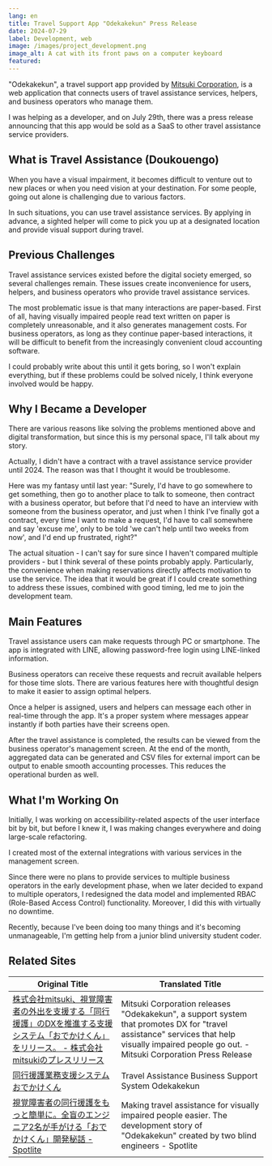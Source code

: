 ```yaml
---
lang: en
title: Travel Support App "Odekakekun" Press Release
date: 2024-07-29
label: Development, web
image: /images/project_development.png
image_alt: A cat with its front paws on a computer keyboard
featured:
---
```


"Odekakekun", a travel support app provided by [Mitsuki Corporation](https://spot-lite.jp/company/), is a web application that connects users of travel assistance services, helpers, and business operators who manage them.

I was helping as a developer, and on July 29th, there was a press release announcing that this app would be sold as a SaaS to other travel assistance service providers.

## What is Travel Assistance (Doukouengo)

When you have a visual impairment, it becomes difficult to venture out to new places or when you need vision at your destination. For some people, going out alone is challenging due to various factors.

In such situations, you can use travel assistance services. By applying in advance, a sighted helper will come to pick you up at a designated location and provide visual support during travel.

## Previous Challenges

Travel assistance services existed before the digital society emerged, so several challenges remain. These issues create inconvenience for users, helpers, and business operators who provide travel assistance services.

The most problematic issue is that many interactions are paper-based. First of all, having visually impaired people read text written on paper is completely unreasonable, and it also generates management costs. For business operators, as long as they continue paper-based interactions, it will be difficult to benefit from the increasingly convenient cloud accounting software.

I could probably write about this until it gets boring, so I won't explain everything, but if these problems could be solved nicely, I think everyone involved would be happy.

## Why I Became a Developer

There are various reasons like solving the problems mentioned above and digital transformation, but since this is my personal space, I'll talk about my story.

Actually, I didn't have a contract with a travel assistance service provider until 2024. The reason was that I thought it would be troublesome.

Here was my fantasy until last year: "Surely, I'd have to go somewhere to get something, then go to another place to talk to someone, then contract with a business operator, but before that I'd need to have an interview with someone from the business operator, and just when I think I've finally got a contract, every time I want to make a request, I'd have to call somewhere and say 'excuse me', only to be told 'we can't help until two weeks from now', and I'd end up frustrated, right?"

The actual situation - I can't say for sure since I haven't compared multiple providers - but I think several of these points probably apply. Particularly, the convenience when making reservations directly affects motivation to use the service. The idea that it would be great if I could create something to address these issues, combined with good timing, led me to join the development team.

## Main Features

Travel assistance users can make requests through PC or smartphone. The app is integrated with LINE, allowing password-free login using LINE-linked information.

Business operators can receive these requests and recruit available helpers for those time slots. There are various features here with thoughtful design to make it easier to assign optimal helpers.

Once a helper is assigned, users and helpers can message each other in real-time through the app. It's a proper system where messages appear instantly if both parties have their screens open.

After the travel assistance is completed, the results can be viewed from the business operator's management screen. At the end of the month, aggregated data can be generated and CSV files for external import can be output to enable smooth accounting processes. This reduces the operational burden as well.

## What I'm Working On

Initially, I was working on accessibility-related aspects of the user interface bit by bit, but before I knew it, I was making changes everywhere and doing large-scale refactoring.

I created most of the external integrations with various services in the management screen.

Since there were no plans to provide services to multiple business operators in the early development phase, when we later decided to expand to multiple operators, I redesigned the data model and implemented RBAC (Role-Based Access Control) functionality. Moreover, I did this with virtually no downtime.

Recently, because I've been doing too many things and it's becoming unmanageable, I'm getting help from a junior blind university student coder.

## Related Sites

| Original Title | Translated Title |
|---|---|
| [株式会社mitsuki、視覚障害者の外出を支援する「同行援護」のDXを推進する支援システム「おでかけくん」をリリース。 - 株式会社mitsukiのプレスリリース](https://prtimes.jp/main/html/rd/p/000000002.000085594.html) | Mitsuki Corporation releases "Odekakekun", a support system that promotes DX for "travel assistance" services that help visually impaired people go out. - Mitsuki Corporation Press Release |
| [同行援護業務支援システムおでかけくん](https://spot-lite.jp/odekakekun/) | Travel Assistance Business Support System Odekakekun |
| [視覚障害者の同行援護をもっと簡単に。全盲のエンジニア2名が手がける「おでかけくん」開発秘話 - Spotlite](https://spot-lite.jp/odekakekun-interview/) | Making travel assistance for visually impaired people easier. The development story of "Odekakekun" created by two blind engineers - Spotlite |